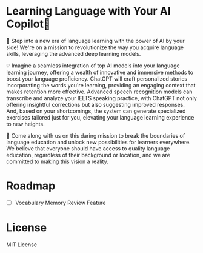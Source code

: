# Learning Language with Your AI Copilot🤖

👣 Step into a new era of language learning with the power of AI by your side! We're on a mission to revolutionize the way you acquire language skills, leveraging the  advanced deep learning models.



 💡 Imagine a seamless integration of top AI models into your language learning journey, offering a wealth of innovative and immersive methods to boost your language proficiency. ChatGPT will craft personalized stories incorporating the words you're learning, providing an engaging context that makes retention more effective. Advanced speech recognition models can transcribe and analyze your IELTS speaking practice, with ChatGPT not only offering insightful corrections but also suggesting improved responses. And, based on your shortcomings, the system can generate specialized exercises tailored just for you, elevating your language learning experience to new heights.

👣 Come along with us on this daring mission to break the boundaries of language education and unlock new possibilities for learners everywhere. We believe that everyone should have access to quality language education, regardless of their background or location, and we are committed to making this vision a reality.


# Roadmap
- [ ] Vocabulary Memory Review Feature


# License

MIT License